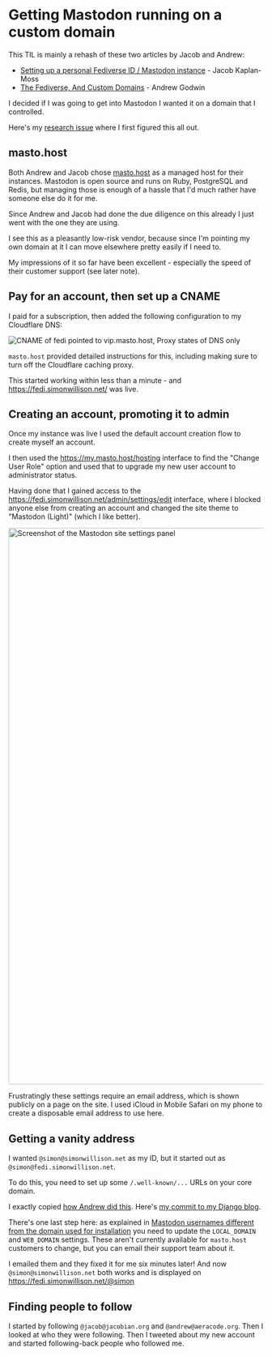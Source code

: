 # Getting Mastodon running on a custom domain

This TIL is mainly a rehash of these two articles by Jacob and Andrew:

- [Setting up a personal Fediverse ID / Mastodon instance](https://jacobian.org/til/my-mastodon-instance/) - Jacob Kaplan-Moss
- [The Fediverse, And Custom Domains](https://aeracode.org/2022/11/01/fediverse-custom-domains/) - Andrew Godwin

I decided if I was going to get into Mastodon I wanted it on a domain that I controlled.

Here's my [research issue](https://github.com/simonw/simonwillisonblog/issues/290) where I first figured this all out.

## masto.host

Both Andrew and Jacob chose [masto.host](https://masto.host/) as a managed host for their instances. Mastodon is open source and runs on Ruby, PostgreSQL and Redis, but managing those is enough of a hassle that I'd much rather have someone else do it for me.

Since Andrew and Jacob had done the due diligence on this already I just went with the one they are using.

I see this as a pleasantly low-risk vendor, because since I'm pointing my own domain at it I can move elsewhere pretty easily if I need to.

My impressions of it so far have been excellent - especially the speed of their customer support (see later note).

## Pay for an account, then set up a CNAME

I paid for a subscription, then added the following configuration to my Cloudflare DNS:

![CNAME of fedi pointed to vip.masto.host, Proxy states of DNS only](https://user-images.githubusercontent.com/9599/199629095-2704cd43-1046-4bff-8460-f756d2510f97.png)

`masto.host` provided detailed instructions for this, including making sure to turn off the Cloudflare caching proxy.

This started working within less than a minute - and https://fedi.simonwillison.net/ was live.

## Creating an account, promoting it to admin

Once my instance was live I used the default account creation flow to create myself an account.

I then used the https://my.masto.host/hosting interface to find the "Change User Role" option and used that to upgrade my new user account to administrator status.

Having done that I gained access to the https://fedi.simonwillison.net/admin/settings/edit interface, where I blocked anyone else from creating an account and changed the site theme to "Mastodon (Light)" (which I like better).

<img width="1100" alt="Screenshot of the Mastodon site settings panel" src="https://user-images.githubusercontent.com/9599/199629280-4add2ded-752f-4d7c-b9b8-91bda4a81811.png">

Frustratingly these settings require an email address, which is shown publicly on a page on the site. I used iCloud in Mobile Safari on my phone to create a disposable email address to use here.

## Getting a vanity address

I wanted `@simon@simonwillison.net` as my ID, but it started out as `@simon@fedi.simonwillison.net`.

To do this, you need to set up some `/.well-known/...` URLs on your core domain.

I exactly copied [how Andrew did this](https://aeracode.org/2022/11/01/fediverse-custom-domains/). Here's [my commit to my Django blog](https://github.com/simonw/simonwillisonblog/commit/f112e57f8619852985f15a71c00309f5046b8f1a).

There's one last step here: as explained in [Mastodon usernames different from the domain used for installation](https://masto.host/mastodon-usernames-different-from-the-domain-used-for-installation/) you need to update the `LOCAL_DOMAIN` and `WEB_DOMAIN` settings. These aren't currently available for `masto.host` customers to change, but you can email their support team about it.

I emailed them and they fixed it for me six minutes later! And now `@simon@simonwillison.net` both works and is displayed on https://fedi.simonwillison.net/@simon

## Finding people to follow

I started by following `@jacob@jacobian.org` and `@andrew@aeracode.org`. Then I looked at who they were following. Then I tweeted about my new account and started following-back people who followed me.
